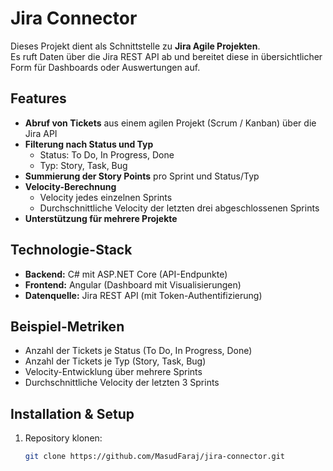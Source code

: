 # Jira Connector

Dieses Projekt dient als Schnittstelle zu **Jira Agile Projekten**.  
Es ruft Daten über die Jira REST API ab und bereitet diese in übersichtlicher Form für Dashboards oder Auswertungen auf.  

## Features
- **Abruf von Tickets** aus einem agilen Projekt (Scrum / Kanban) über die Jira API  
- **Filterung nach Status und Typ**  
  - Status: To Do, In Progress, Done  
  - Typ: Story, Task, Bug  
- **Summierung der Story Points** pro Sprint und Status/Typ  
- **Velocity-Berechnung**  
  - Velocity jedes einzelnen Sprints  
  - Durchschnittliche Velocity der letzten drei abgeschlossenen Sprints  
- **Unterstützung für mehrere Projekte**  

## Technologie-Stack
- **Backend:** C# mit ASP.NET Core (API-Endpunkte)  
- **Frontend:** Angular (Dashboard mit Visualisierungen)  
- **Datenquelle:** Jira REST API (mit Token-Authentifizierung)  

## Beispiel-Metriken
- Anzahl der Tickets je Status (To Do, In Progress, Done)  
- Anzahl der Tickets je Typ (Story, Task, Bug)  
- Velocity-Entwicklung über mehrere Sprints  
- Durchschnittliche Velocity der letzten 3 Sprints  

## Installation & Setup
1. Repository klonen:
   ```bash
   git clone https://github.com/MasudFaraj/jira-connector.git
